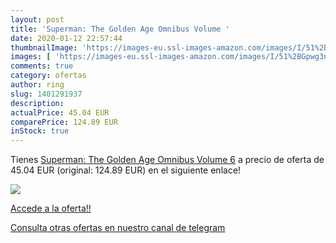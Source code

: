 ```yaml
---
layout: post
title: 'Superman: The Golden Age Omnibus Volume '
date: 2020-01-12 22:57:44
thumbnailImage: 'https://images-eu.ssl-images-amazon.com/images/I/51%2BGpwg3nFL._SL200_.jpg'
images: [ 'https://images-eu.ssl-images-amazon.com/images/I/51%2BGpwg3nFL._SL200_.jpg' ]
comments: true
category: ofertas
author: ring
slug: 1401291937
description:
actualPrice: 45.04 EUR
comparePrice: 124.89 EUR
inStock: true
---
```


Tienes [Superman: The Golden Age Omnibus Volume 6](https://www.amazon.com/dp/1401291937/?tag=redken08-20) a precio de oferta de 45.04 EUR (original: 124.89 EUR) en el siguiente enlace!

[![](https://images-eu.ssl-images-amazon.com/images/I/51%2BGpwg3nFL._SL200_.jpg)](https://www.amazon.com/dp/1401291937/?tag=redken08-20)

[Accede a la oferta!!](https://www.amazon.com/dp/1401291937/?tag=redken08-20)

[Consulta otras ofertas en nuestro canal de telegram](https://t.me/s/ofertas25)
